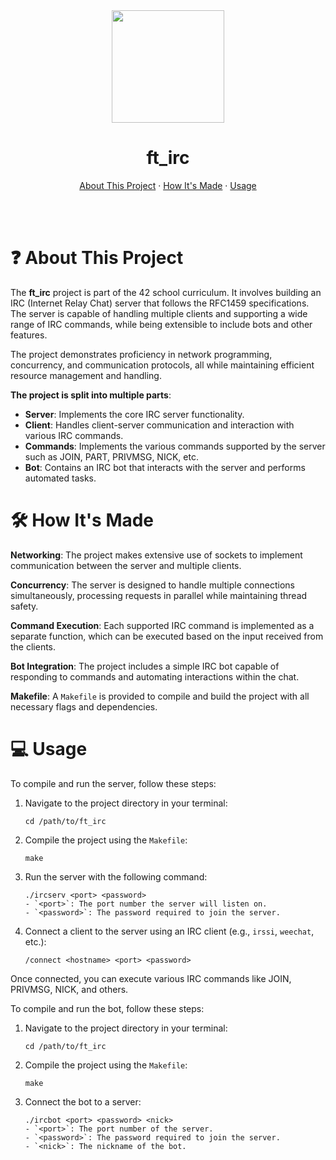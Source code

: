 <div align="center">
    <img src="https://em-content.zobj.net/source/apple/391/globe-with-meridians_1f310.png" align="center" width=180 height=180/>
    <h1>ft_irc</h1>
    <p align="center">
        <a href="#question-about-this-project">About This Project</a>
        ·
        <a href="#hammer_and_wrench-how-its-made">How It's Made</a>
        ·
        <a href="#computer-usage">Usage</a>
    </p>
    <br/>
</div>
<br/>

# :question: About This Project
The **ft_irc** project is part of the 42 school curriculum. It involves building an IRC (Internet Relay Chat) server that follows the RFC1459 specifications. The server is capable of handling multiple clients and supporting a wide range of IRC commands, while being extensible to include bots and other features.

The project demonstrates proficiency in network programming, concurrency, and communication protocols, all while maintaining efficient resource management and handling.

**The project is split into multiple parts**:
- **Server**: Implements the core IRC server functionality.
- **Client**: Handles client-server communication and interaction with various IRC commands.
- **Commands**: Implements the various commands supported by the server such as JOIN, PART, PRIVMSG, NICK, etc.
- **Bot**: Contains an IRC bot that interacts with the server and performs automated tasks.

# :hammer_and_wrench: How It's Made
**Networking**: The project makes extensive use of sockets to implement communication between the server and multiple clients.

**Concurrency**: The server is designed to handle multiple connections simultaneously, processing requests in parallel while maintaining thread safety.

**Command Execution**: Each supported IRC command is implemented as a separate function, which can be executed based on the input received from the clients.

**Bot Integration**: The project includes a simple IRC bot capable of responding to commands and automating interactions within the chat.

**Makefile**: A `Makefile` is provided to compile and build the project with all necessary flags and dependencies.

# :computer: Usage
To compile and run the server, follow these steps:

1. Navigate to the project directory in your terminal:
   ```
   cd /path/to/ft_irc
   ```

2. Compile the project using the `Makefile`:
   ```
   make
   ```

3. Run the server with the following command:
   ```
   ./ircserv <port> <password>
   - `<port>`: The port number the server will listen on.
   - `<password>`: The password required to join the server.
   ```

4. Connect a client to the server using an IRC client (e.g., `irssi`, `weechat`, etc.):
   ```
   /connect <hostname> <port> <password>
   ```
Once connected, you can execute various IRC commands like JOIN, PRIVMSG, NICK, and others.

To compile and run the bot, follow these steps:

1. Navigate to the project directory in your terminal:
   ```
   cd /path/to/ft_irc
   ```

2. Compile the project using the `Makefile`:
   ```
   make
   ```

3. Connect the bot to a server:
   ```
   ./ircbot <port> <password> <nick>
   - `<port>`: The port number of the server.
   - `<password>`: The password required to join the server.
   - `<nick>`: The nickname of the bot.
   ```
